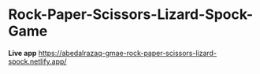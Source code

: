 # Rock-Paper-Scissors-Lizard-Spock-Game
**Live app**
https://abedalrazaq-gmae-rock-paper-scissors-lizard-spock.netlify.app/
